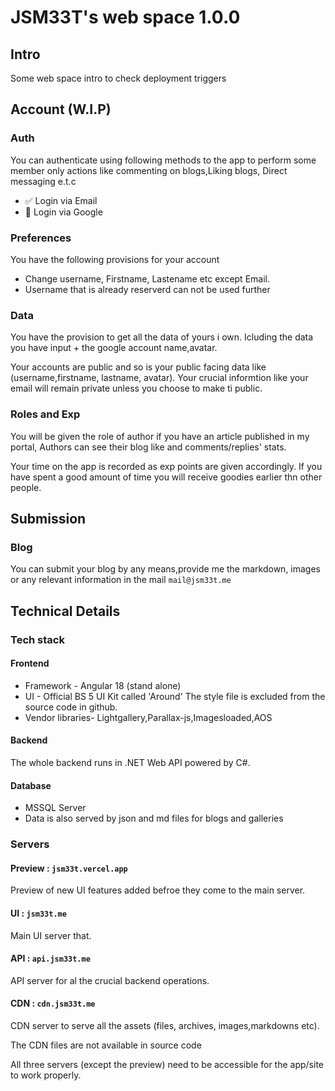 # JSM33T's web space 1.0.0

## Intro

Some web space intro to check deployment triggers

## Account (W.I.P)

### Auth

You can authenticate using following methods to the app to perform some member only actions like commenting on blogs,Liking blogs, Direct messaging e.t.c

- ✅ Login via Email
- 🔘 Login via Google

### Preferences

You have the following provisions for your account

- Change username, Firstname, Lastename etc except Email.
- Username that is already reserverd can not be used further

### Data

You have the provision to get all the data of yours i own. Icluding the data you have input + the google account name,avatar.

Your accounts are public and so is your public facing data like (username,firstname, lastname, avatar). Your crucial informtion like your email will remain private unless you choose to make ti public.

### Roles and Exp

You will be given the role of author if you have an article published in my portal, Authors can see their blog like and comments/replies' stats.

Your time on the app is recorded as exp points are given accordingly. If you have spent a good amount of time you will receive goodies earlier thn other people.

## Submission

### Blog

You can submit your blog by any means,provide me the markdown, images or any relevant information in the mail ```mail@jsm33t.me```

## Technical Details

### Tech stack

#### Frontend

- Framework - Angular 18 (stand alone)
- UI - Official BS 5 UI Kit called 'Around' The style file is excluded from the source code in github.
- Vendor libraries- Lightgallery,Parallax-js,Imagesloaded,AOS

#### Backend

The whole backend runs in .NET Web API powered by C#.

#### Database

- MSSQL Server
- Data is also served by json and md files for blogs and galleries

### Servers

#### Preview : ```jsm33t.vercel.app```

Preview of new UI features added befroe they come to the main server.

#### UI : ```jsm33t.me```

Main UI server that.

#### API : ```api.jsm33t.me```

API server for al the crucial backend operations.

#### CDN : ```cdn.jsm33t.me```

CDN server to serve all the assets (files, archives, images,markdowns etc).

The CDN files are not available in source code

All three servers (except the preview) need to be accessible for the app/site to work properly.
